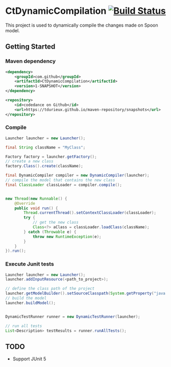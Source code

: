 # CtDynamicCompilation [![Build Status](https://travis-ci.org/tdurieux/CtDynamicCompilation.svg?branch=master)](https://travis-ci.org/tdurieux/CtDynamicCompilation)

This project is used to dynamically compile the changes made on Spoon model.

## Getting Started

### Maven dependency

```xml
<dependency>
    <groupId>com.github</groupId>
    <artifactId>CtDynamicCompilation</artifactId>
    <version>1-SNAPSHOT</version>
</dependency>

<repository>
    <id>codedance on Github</id>
    <url>https://tdurieux.github.io/maven-repository/snapshots</url>
</repository>
```


### Compile

```java
Launcher launcher = new Launcher();

final String className = "MyClass";

Factory factory = launcher.getFactory();
// create a new class
factory.Class().create(className);

final DynamicCompiler compiler = new DynamicCompiler(launcher);
// compile the model that contains the new class
final ClassLoader classLoader = compiler.compile();


new Thread(new Runnable() {
	@Override
	public void run() {
		Thread.currentThread().setContextClassLoader(classLoader);
		try {
		    // get the new class
			Class<?> aClass = classLoader.loadClass(className);
		} catch (Throwable e) {
			throw new RuntimeException(e);
		}
	}
}).run();
```

### Execute Junit tests

```java
Launcher launcher = new Launcher();
launcher.addInputResource(<path_to_project>);

// define the class path of the project
launcher.getModelBuilder().setSourceClasspath(System.getProperty("java.class.path").split(":"));
// build the model
launcher.buildModel();


DynamicTestRunner runner = new DynamicTestRunner(launcher);

// run all tests
List<Description> testResults = runner.runAllTests();

```


## TODO

* Support JUnit 5